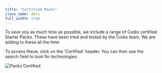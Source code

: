 ```yaml
---
title: "Certified Packs"
class_name: docs
full_width: true
---
```


To save you as much time as possible, we include a range of Codio certified Starter Packs. These have been tried and tested by the Codio team. We are adding to these all the time.

To access these, click on the 'Certified' header. You can then use the search field to look for technologies.

![Packs Certified](/img/docs/packs_certified.png)
